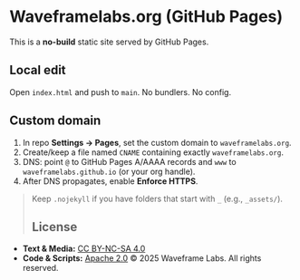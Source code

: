 # Waveframelabs.org (GitHub Pages)

This is a **no-build** static site served by GitHub Pages.

## Local edit
Open `index.html` and push to `main`. No bundlers. No config.

## Custom domain
1. In repo **Settings → Pages**, set the custom domain to `waveframelabs.org`.
2. Create/keep a file named `CNAME` containing exactly `waveframelabs.org`.
3. DNS: point `@` to GitHub Pages A/AAAA records and `www` to `waveframelabs.github.io` (or your org handle).
4. After DNS propagates, enable **Enforce HTTPS**.

> Keep `.nojekyll` if you have folders that start with `_` (e.g., `_assets/`).
>
> ## License

- **Text & Media:** [CC BY-NC-SA 4.0](LICENSE-NC.md)
- **Code & Scripts:** [Apache 2.0](LICENSE)
© 2025 Waveframe Labs. All rights reserved.
